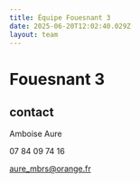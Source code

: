 ```yaml
---
title: Équipe Fouesnant 3
date: 2025-06-20T12:02:40.029Z
layout: team
---
```


# Fouesnant 3



## contact 

 Amboise Aure

07 84 09 74 16

aure_mbrs@orange.fr

